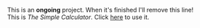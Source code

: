 This is an **ongoing** project. When it's finished I'll remove this line!<br>
This is *The Simple Calculator*. Click [here](https://captaincustard.github.io/calculator/) to use it.